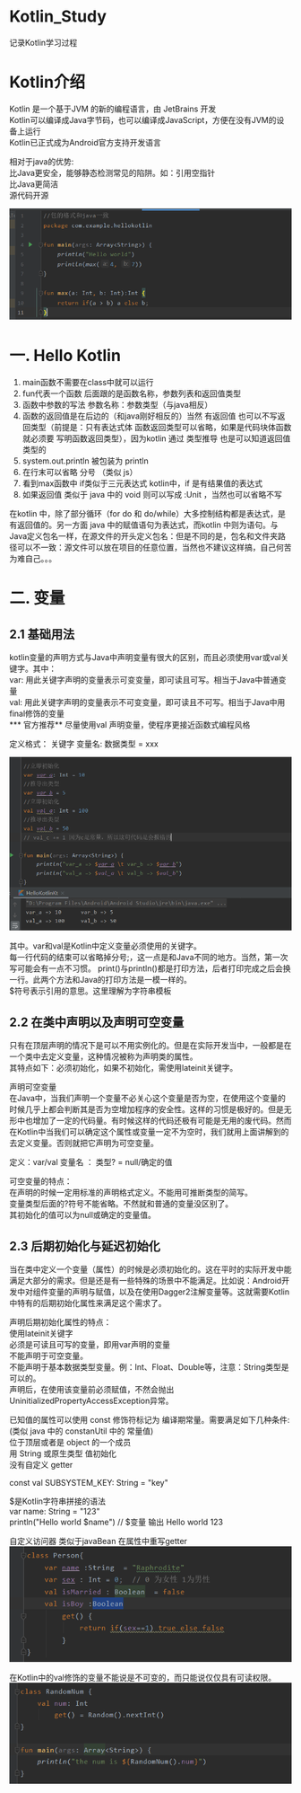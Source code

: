 # Kotlin_Study
记录Kotlin学习过程

# Kotlin介绍  
Kotlin 是一个基于JVM 的新的编程语言，由 JetBrains 开发  
Kotlin可以编译成Java字节码，也可以编译成JavaScript，方便在没有JVM的设备上运行  
Kotlin已正式成为Android官方支持开发语言  

相对于java的优势:  
比Java更安全，能够静态检测常见的陷阱。如：引用空指针  
比Java更简洁  
源代码开源  

![images](https://github.com/Raphrodite/Kotlin_Study/blob/main/images/kotlin1.png)

# 一. Hello Kotlin  
1. main函数不需要在class中就可以运行  
2. fun代表一个函数 后面跟的是函数名称，参数列表和返回值类型  
3. 函数中参数的写法 参数名称：参数类型（与java相反）  
4. 函数的返回值是在后边的（和java刚好相反的）当然 有返回值 也可以不写返回类型（前提是：只有表达式体 函数返回类型可以省略，如果是代码块体函数就必须要 写明函数返回类型），因为kotlin 通过 类型推导 也是可以知道返回值类型的  
5. system.out.println 被包装为 println  
6. 在行末可以省略 分号 （类似 js）  
7. 看到max函数中 if类似于三元表达式 kotlin中，if 是有结果值的表达式  
8. 如果返回值 类似于 java 中的 void 则可以写成 :Unit ，当然也可以省略不写  

  在kotlin 中，除了部分循环（for do 和 do/while）大多控制结构都是表达式，是有返回值的。另一方面 java 中的赋值语句为表达式，而kotlin 中则为语句。与Java定义包名一样，在源文件的开头定义包名：但是不同的是，包名和文件夹路径可以不一致：源文件可以放在项目的任意位置，当然也不建议这样搞，自己何苦为难自己。。。  

# 二. 变量  

## 2.1 基础用法  

kotlin变量的声明方式与Java中声明变量有很大的区别，而且必须使用var或val关键字。其中：  
  var: 用此关键字声明的变量表示可变变量，即可读且可写。相当于Java中普通变量  
  val: 用此关键字声明的变量表示不可变变量，即可读且不可写。相当于Java中用final修饰的变量  
  *** 官方推荐** 尽量使用val 声明变量，使程序更接近函数式编程风格  
  
  定义格式： 关键字 变量名: 数据类型 = xxx  
  
  ![images](https://github.com/Raphrodite/Kotlin_Study/blob/main/images/kotlin4.png)  
  
  其中。var和val是Kotlin中定义变量必须使用的关键字。  
  每一行代码的结束可以省略掉分号;，这一点是和Java不同的地方。当然，第一次写可能会有一点不习惯。 
  print()与println()都是打印方法，后者打印完成之后会换一行。此两个方法和Java的打印方法是一模一样的。  
  $符号表示引用的意思。这里理解为字符串模板  
  
## 2.2 在类中声明以及声明可空变量  

  只有在顶层声明的情况下是可以不用实例化的。但是在实际开发当中，一般都是在一个类中去定义变量，这种情况被称为声明类的属性。  
  其特点如下：必须初始化，如果不初始化，需使用lateinit关键字。
  
  声明可空变量  
  在Java中，当我们声明一个变量不必关心这个变量是否为空，在使用这个变量的时候几乎上都会判断其是否为空增加程序的安全性。这样的习惯是极好的。但是无形中也增加了一定的代码量。有时候这样的代码还极有可能是无用的废代码。然而在Kotlin中当我们可以确定这个属性或变量一定不为空时，我们就用上面讲解到的去定义变量。否则就把它声明为可空变量。   
  
  定义：var/val 变量名 ： 类型? = null/确定的值  
  
  可空变量的特点：  
  在声明的时候一定用标准的声明格式定义。不能用可推断类型的简写。  
  变量类型后面的?符号不能省略。不然就和普通的变量没区别了。  
  其初始化的值可以为null或确定的变量值。 
  
## 2.3 后期初始化与延迟初始化  
  
  当在类中定义一个变量（属性）的时候是必须初始化的。这在平时的实际开发中能满足大部分的需求。但是还是有一些特殊的场景中不能满足。比如说：Android开发中对组件变量的声明与赋值，以及在使用Dagger2注解变量等。这就需要Kotlin中特有的后期初始化属性来满足这个需求了。  
  
  声明后期初始化属性的特点：  
  使用lateinit关键字  
  必须是可读且可写的变量，即用var声明的变量  
  不能声明于可空变量。  
  不能声明于基本数据类型变量。例：Int、Float、Double等，注意：String类型是可以的。  
  声明后，在使用该变量前必须赋值，不然会抛出UninitializedPropertyAccessException异常。  
  
  
  
  已知值的属性可以使用 const 修饰符标记为 编译期常量。需要满足如下几种条件: (类似 java 中的 constanUtil 中的 常量值)  
  位于顶层或者是 object 的一个成员  
  用 String 或原生类型 值初始化  
  没有自定义 getter  
  
  const val SUBSYSTEM_KEY: String = "key"
  
  $是Kotlin字符串拼接的语法  
  var name: String = "123"  
  println("Hello world $name")   // $变量 输出 Hello world 123  
  
  自定义访问器  类似于javaBean  在属性中重写getter  
  ![images](https://github.com/Raphrodite/Kotlin_Study/blob/main/images/kotlin2.png)  
  
  在Kotlin中的val修饰的变量不能说是不可变的，而只能说仅仅具有可读权限。  
  ![images](https://github.com/Raphrodite/Kotlin_Study/blob/main/images/kotlin3.png)  
  
  
 
  
  
  
  
  
